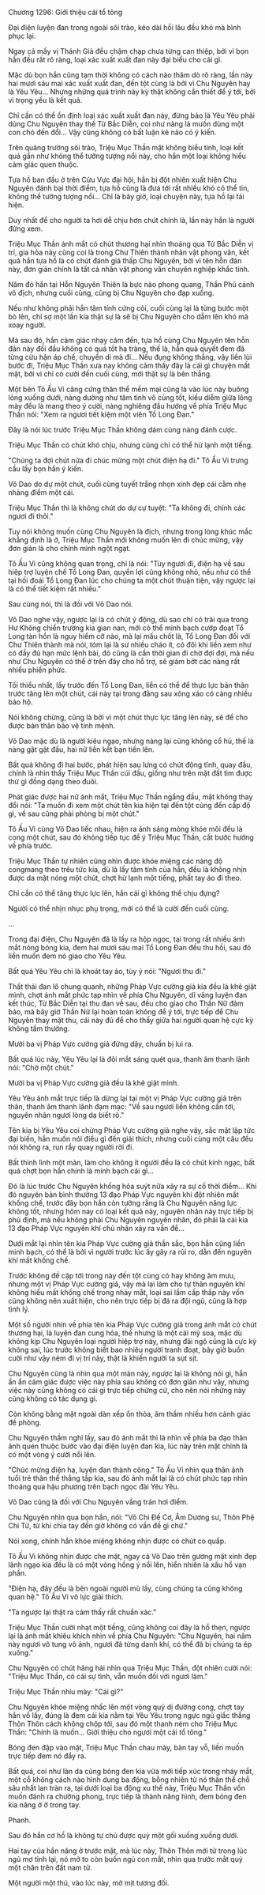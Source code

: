 




Chương 1296: Giới thiệu cái tổ tông


Đại điện luyện đan trong ngoài sôi trào, kéo dài hồi lâu đều khó mà bình phục lại.

Ngay cả mấy vị Thánh Giả đều chậm chạp chưa từng can thiệp, bởi vì bọn hắn đều rất rõ ràng, loại xác xuất xuất đan này đại biểu cho cái gì.

Mặc dù bọn hắn cũng tạm thời không có cách nào thăm dò rõ ràng, lần này hai mươi sáu mai xác xuất xuất đan, đến tột cùng là bởi vì Chu Nguyên hay là Yêu Yêu... Nhưng những quá trình này kỳ thật không cần thiết để ý tới, bởi vì trọng yếu là kết quả.

Chỉ cần có thể ổn định loại xác xuất xuất đan này, đừng bảo là Yêu Yêu phải dùng Chu Nguyên thay thế Từ Bắc Diễn, coi như nàng là muốn dùng một con chó đến đổi... Vậy cũng không có bất luận kẻ nào có ý kiến.

Trên quảng trường sôi trào, Triệu Mục Thần mặt không biểu tình, loại kết quả gần như không thể tưởng tượng nổi này, cho hắn một loại không hiểu cảm giác quen thuộc.

Tựa hồ ban đầu ở trên Cửu Vực đại hội, hắn bị đột nhiên xuất hiện Chu Nguyên đánh bại thời điểm, tựa hồ cũng là đưa tới rất nhiều khó có thể tin, không thể tưởng tượng nổi... Chỉ là bây giờ, loại chuyện này, tựa hồ lại tái hiện.

Duy nhất để cho người ta hơi dễ chịu hơn chút chính là, lần này hắn là người đứng xem.

Triệu Mục Thần ánh mắt có chút thương hại nhìn thoáng qua Từ Bắc Diễn vị trí, gia hỏa này cũng coi là trong Chư Thiên thành nhân vật phong vân, kết quả hắn tựa hồ là có chút đánh giá thấp Chu Nguyên, bởi vì tên hỗn đản này, đơn giản chính là tất cả nhân vật phong vân chuyên nghiệp khắc tinh.

Năm đó hắn tại Hỗn Nguyên Thiên là bực nào phong quang, Thần Phủ cảnh vô địch, nhưng cuối cùng, cũng bị Chu Nguyên cho đạp xuống.

Nếu như không phải hắn tâm tính cứng cỏi, cuối cùng lại là từng bước một bò lên, chỉ sợ một lần kia thật sự là sẽ bị Chu Nguyên cho dẫm lên khó mà xoay người.

Mà sau đó, hắn cảm giác nhạy cảm đến, tựa hồ cùng Chu Nguyên tên hỗn đản này đối đầu không có quá tốt hạ tràng, thế là, hắn quả quyết đem đã từng cừu hận áp chế, chuyển di mà đi... Nếu đụng không thắng, vậy liền lùi bước đi, Triệu Mục Thần xưa nay không cảm thấy đây là cái gì chuyện mất mặt, bởi vì chỉ có cười đến cuối cùng, mới thật sự là bên thắng.

Một bên Tô Ấu Vi căng cứng thân thể mềm mại cũng là vào lúc này buông lỏng xuống dưới, nàng dường như tâm tình vô cùng tốt, kiều diễm giữa lông mày đều là mang theo ý cười, nàng nghiêng đầu hướng về phía Triệu Mục Thần nói: "Xem ra ngươi tiết kiệm một viên Tổ Long Đan."

Đây là nói lúc trước Triệu Mục Thần không dám cùng nàng đánh cược.

Triệu Mục Thần có chút khó chịu, nhưng cũng chỉ có thể hừ lạnh một tiếng.

"Chúng ta đợi chút nữa đi chúc mừng một chút điện hạ đi." Tô Ấu Vi trưng cầu lấy bọn hắn ý kiến.

Võ Dao do dự một chút, cuối cùng tuyết trắng nhọn xinh đẹp cái cằm nhẹ nhàng điểm một cái.

Triệu Mục Thần thì là không chút do dự cự tuyệt: "Ta không đi, chính các ngươi đi thôi."

Tuy nói không muốn cùng Chu Nguyên là địch, nhưng trong lòng khúc mắc khẳng định là ở, Triệu Mục Thần mới không muốn lên đi chúc mừng, vậy đơn giản là cho chính mình ngột ngạt.

Tô Ấu Vi cũng không quan trọng, chỉ là nói: "Tùy ngươi đi, điện hạ về sau hiệp trợ luyện chế Tổ Long Đan, quyền lợi cũng không nhỏ, nếu như có thể tại hối đoái Tổ Long Đan lúc cho chúng ta một chút thuận tiện, vậy ngược lại là có thể tiết kiệm rất nhiều."

Sau cùng nói, thì là đối với Võ Dao nói.

Võ Dao nghe vậy, ngược lại là có chút ý động, dù sao chỉ có trải qua trong Hư Không chiến trường kia gian nan, mới có thể minh bạch cướp đoạt Tổ Long tàn hồn là nguy hiểm cỡ nào, mà lại mấu chốt là, Tổ Long Đan đối với Chư Thiên thành mà nói, tóm lại là sư nhiều cháo ít, có đôi khi liền xem như có đầy đủ hạn mức lệnh bài, đó cũng là cần thời gian đi chờ đợi đợi, mà nếu như Chu Nguyên có thể ở trên đây cho hỗ trợ, sẽ giảm bớt các nàng rất nhiều phiền phức.

Tối thiểu nhất, lấy trước đến Tổ Long Đan, liền có thể để thực lực bản thân trước tăng lên một chút, cái này tại trong đằng sau xông xáo có càng nhiều bảo hộ.

Nói không chừng, cũng là bởi vì một chút thực lực tăng lên này, sẽ để cho được bản thân bảo vệ tính mệnh.

Võ Dao mặc dù là người kiêu ngạo, nhưng nàng lại cũng không cổ hủ, thế là nàng gật gật đầu, hai nữ liền kết bạn tiến lên.

Bất quá không đi hai bước, phát hiện sau lưng có chút động tĩnh, quay đầu, chính là nhìn thấy Triệu Mục Thần cúi đầu, giống như trên mặt đất tìm được thứ gì đồng dạng theo đuôi.

Phát giác được hai nữ ánh mắt, Triệu Mục Thần ngẩng đầu, mặt không thay đổi nói: "Ta muốn đi xem một chút tên kia hiện tại đến tột cùng đến cấp độ gì, về sau cũng phải phòng bị một chút."

Tô Ấu Vi cùng Võ Dao liếc nhau, hiện ra ánh sáng mỏng khóe môi đều là cong một chút, sau đó không tiếp tục để ý Triệu Mục Thần, cất bước hướng về phía trước.

Triệu Mục Thần tự nhiên cũng nhìn được khóe miệng các nàng độ congmang theo trêu tức kia, dù là lấy tâm tính của hắn, đều là không nhịn được da mặt nóng một chút, chợt hừ lạnh một tiếng, phất tay áo đi theo.

Chỉ cần có thể tăng thực lực lên, hắn cái gì không thể chịu đựng?

Người có thể nhịn nhục phụ trọng, mới có thể là cười đến cuối cùng.

...

Trong đại điện, Chu Nguyên đã là lấy ra hộp ngọc, tại trong rất nhiều ánh mắt nóng bỏng kia, đem hai mươi sáu mai Tổ Long Đan đều thu hồi, sau đó liền muốn đem nó giao cho Yêu Yêu.

Bất quá Yêu Yêu chỉ là khoát tay áo, tùy ý nói: "Ngươi thu đi."

Thất thải đan lô chung quanh, những Pháp Vực cường giả kia đều là khẽ giật mình, chợt ánh mắt phức tạp nhìn về phía Chu Nguyên, dĩ vãng luyện đan kết thúc, Từ Bắc Diễn tại thu đan về sau, đều cho giao cho Thần Nữ đảm bảo, mà bây giờ Thần Nữ lại hoàn toàn không để ý tới, trực tiếp để Chu Nguyên thay mặt thu, cái này đủ để cho thấy giữa hai người quan hệ cực kỳ không tầm thường.

Mười ba vị Pháp Vực cường giả đứng dậy, chuẩn bị lui ra.

Bất quá lúc này, Yêu Yêu lại là đôi mắt sáng quét qua, thanh âm thanh lãnh nói: "Chờ một chút."

Mười ba vị Pháp Vực cường giả đều là khẽ giật mình.

Yêu Yêu ánh mắt trực tiếp là dừng lại tại một vị Pháp Vực cường giả trên thân, thanh âm thanh lãnh đạm mạc: "Về sau ngươi liền không cần tới, nguyên nhân ngươi lòng dạ biết rõ."

Tên kia bị Yêu Yêu coi chừng Pháp Vực cường giả nghe vậy, sắc mặt lập tức đại biến, hắn muốn nói điều gì đến giải thích, nhưng cuối cùng một câu đều nói không ra, run rẩy quay người rời đi.

Bất thình lình một màn, làm cho không ít người đều là có chút kinh ngạc, bất quá chợt bọn hắn chính là minh bạch cái gì...

Đó là lúc trước Chu Nguyên khống hỏa suýt nữa xảy ra sự cố thời điểm... Khi đó nguyên bản bình thường 13 đạo Pháp Vực nguyên khí đột nhiên mất khống chế, trước đây bọn hắn còn tưởng rằng là Chu Nguyên năng lực không tốt, nhưng hôm nay có loại kết quả này, nguyên nhân này trực tiếp bị phủ định, mà nếu không phải Chu Nguyên nguyên nhân, đó phải là cái kia 13 đạo Pháp Vực nguyên khí chủ nhân xảy ra vấn đề...

Dưới mắt lại nhìn tên kia Pháp Vực cường giả thần sắc, bọn hắn cũng liền minh bạch, có thể là bởi vì người trước lúc ấy gây ra rủi ro, dẫn đến nguyên khí mất khống chế.

Trước không đề cập tới trong này đến tột cùng có hay không âm mưu, nhưng một vị Pháp Vực cường giả, vậy mà lại làm cho tự thân nguyên khí không hiểu mất khống chế trong nháy mắt, loại sai lầm cấp thấp này vốn cũng không nên xuất hiện, cho nên trực tiếp bị đá ra đội ngũ, cũng là hợp tình lý.

Một số người nhìn về phía tên kia Pháp Vực cường giả trong ánh mắt có chút thương hại, là luyện đan cung hỏa, thế nhưng là một cái mỹ soa, mặc dù không kịp Chu Nguyên loại người hiệp trợ này, nhưng đãi ngộ cũng là cực kỳ không sai, lúc trước không biết bao nhiêu người tranh đoạt, bây giờ buồn cười như vậy ném đi vị trí này, thật là khiến người ta sụt sịt.

Chu Nguyên cũng là nhìn qua một màn này, ngược lại là không nói gì, hắn ẩn ẩn cảm giác được việc này phía sau không có đơn giản như vậy, nhưng việc này cũng không có cái gì trực tiếp chứng cứ, cho nên nói những này cũng không có tác dụng gì.

Còn không bằng mặt ngoài dàn xếp ổn thỏa, âm thầm nhiều hơn cảnh giác đề phòng.

Chu Nguyên thầm nghĩ lấy, sau đó ánh mắt thì là nhìn về phía ba đạo thân ảnh quen thuộc bước vào đại điện luyện đan kia, lúc này trên mặt chính là có một vòng ý cười nổi lên.

"Chúc mừng điện hạ, luyện đan thành công." Tô Ấu Vi nhìn qua thân ảnh tuổi trẻ thân thể thẳng tắp kia, sau đó ánh mắt lại là có chút phức tạp nhìn thoáng qua hậu phương trên bạch ngọc đài Yêu Yêu.

Võ Dao cũng là đối với Chu Nguyên vầng trán hơi điểm.

Chu Nguyên nhìn qua bọn hắn, nói: "Võ Chi Đế Cơ, Âm Dương sư, Thôn Phệ Chi Tử, từ khi chia tay đến giờ không có vấn đề gì chứ."

Nói xong, chính hắn khóe miệng không nhịn được có chút co quắp.

Tô Ấu Vi không nhịn được che mặt, ngay cả Võ Dao trên gương mặt xinh đẹp lãnh ngạo kia đều là có một vòng hồng ý nổi lên, hiển nhiên là xấu hổ vạn phần.

"Điện hạ, đây đều là bên ngoài người mù lấy, cùng chúng ta cũng không quan hệ." Tô Ấu Vi vô lực giải thích.

"Ta ngược lại thật ra cảm thấy rất chuẩn xác."

Triệu Mục Thần cười nhạt một tiếng, cũng không coi đây là hổ thẹn, ngược lại là ánh mắt khiêu khích nhìn về phía Chu Nguyên: "Chu Nguyên, hai năm này ngươi vô tung vô ảnh, ngươi đã từng danh khí, có thể đã bị chúng ta ép xuống."

Chu Nguyên có chút hăng hái nhìn qua Triệu Mục Thần, đột nhiên cười nói: "Triệu Mục Thần, có cái sự tình, vẫn muốn đối với ngươi làm."

Triệu Mục Thần nhíu mày: "Cái gì?"

Chu Nguyên khóe miệng nhấc lên một vòng quỷ dị đường cong, chợt tay hắn vồ lấy, đúng là đem cái kia nằm tại Yêu Yêu trong ngực ngủ giấc thẳng Thôn Thôn cách không chộp tới, sau đó một thanh ném cho Triệu Mục Thần: "Chính là muốn... Giới thiệu cho ngươi một cái tổ tông."

Bóng đen đập vào mặt, Triệu Mục Thần chau mày, bàn tay vỗ, liền muốn trực tiếp đem nó đẩy ra.

Bất quá, coi như làn da cùng bóng đen kia vừa mới tiếp xúc trong nháy mắt, một cỗ không cách nào hình dung ba động, bỗng nhiên từ nó thân thể chỗ sâu nhất lan tràn ra, tại dưới loại ba động xu thế này, Triệu Mục Thần vốn muốn đánh ra chưởng phong, trực tiếp là thành nâng hình, đem bóng đen kia nâng ở ở trong tay.

Phanh.

Sau đó hắn cơ hồ là không tự chủ được quỳ một gối xuống xuống dưới.

Hai tay của hắn nâng ở trước mặt, mà lúc này, Thôn Thôn mới từ trong lúc ngủ mơ tỉnh lại, nó mở to còn buồn ngủ con mắt, nhìn qua trước mắt quỳ một chân trên đất nam tử.

Một người một thú, vào lúc này, mờ mịt tương đối.




